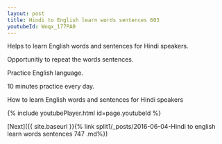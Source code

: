 ```yaml
---
layout: post
title: Hindi to English learn words sentences 603 
youtubeId: Woqx_177PA0
---
```

 
 
Helps to learn English words and sentences for Hindi speakers.

Opportunitiy to repeat the words sentences. 

Practice English language. 
 
10 minutes practice every day. 
 
How to learn English words and sentences for Hindi speakers 
 
{% include youtubePlayer.html id=page.youtubeId %}
 
 
[Next]({{ site.baseurl }}{% link  split1/_posts/2016-06-04-Hindi to english learn words sentences 747 .md%})
 
